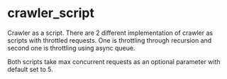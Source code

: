 # crawler_script

Crawler as a script.
There are 2 different implementation of crawler as scripts with throttled requests. 
One is throttling through recursion and second one is throttling using async queue.

Both scripts take max concurrent requests as an optional parameter with default set to 5.
